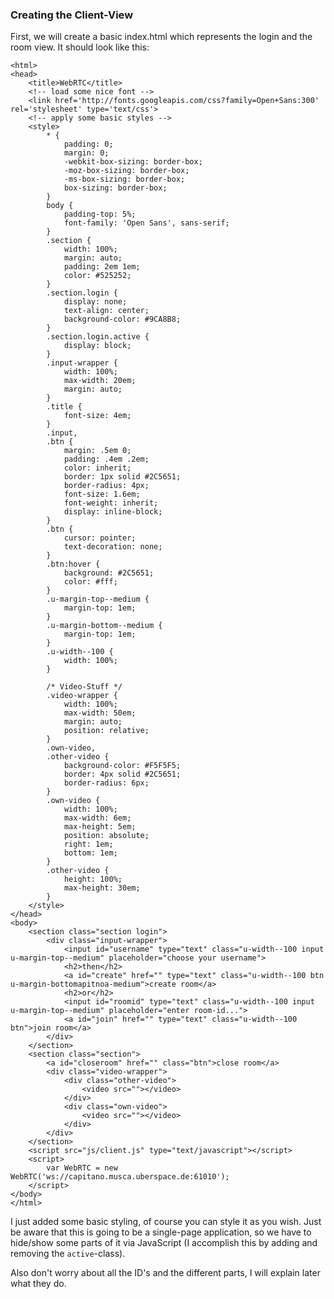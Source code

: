 ### Creating the Client-View

First, we will create a basic index.html which represents the login and the room view. It should look like this:

	<html>
	<head>
		<title>WebRTC</title>
		<!-- load some nice font -->
		<link href='http://fonts.googleapis.com/css?family=Open+Sans:300' rel='stylesheet' type='text/css'>
		<!-- apply some basic styles -->
		<style>
			* {
				padding: 0;
				margin: 0;
				-webkit-box-sizing: border-box;
				-moz-box-sizing: border-box;
				-ms-box-sizing: border-box;
				box-sizing: border-box;
			}
			body {
				padding-top: 5%;
				font-family: 'Open Sans', sans-serif;
			}
			.section {
				width: 100%;
				margin: auto;
				padding: 2em 1em;
				color: #525252;
			}
			.section.login {
				display: none;
				text-align: center;
				background-color: #9CA8B8;
			}
			.section.login.active {
				display: block;
			}
			.input-wrapper {
				width: 100%;
				max-width: 20em;
				margin: auto;
			}
			.title {
				font-size: 4em;
			}
			.input,
			.btn {
				margin: .5em 0;
				padding: .4em .2em;
				color: inherit;
				border: 1px solid #2C5651;
				border-radius: 4px;
				font-size: 1.6em;
				font-weight: inherit;
				display: inline-block;
			}
			.btn {
				cursor: pointer;
				text-decoration: none;
			}
			.btn:hover {
				background: #2C5651;
				color: #fff;
			}
			.u-margin-top--medium {
				margin-top: 1em;
			}
			.u-margin-bottom--medium {
				margin-top: 1em;
			}
			.u-width--100 {
				width: 100%;
			}

			/* Video-Stuff */
			.video-wrapper {
				width: 100%;
				max-width: 50em;
				margin: auto;
				position: relative;
			}
			.own-video,
			.other-video {
				background-color: #F5F5F5;
				border: 4px solid #2C5651;
				border-radius: 6px;
			}
			.own-video {
				width: 100%;
				max-width: 6em;
				max-height: 5em;
				position: absolute;
				right: 1em;
				bottom: 1em;
			}
			.other-video {
				height: 100%;
				max-height: 30em;
			}
		</style>
	</head>
	<body>
		<section class="section login">
			<div class="input-wrapper">
				<input id="username" type="text" class="u-width--100 input u-margin-top--medium" placeholder="choose your username">
				<h2>then</h2>
				<a id="create" href="" type="text" class="u-width--100 btn u-margin-bottomapitnoa-medium">create room</a>
				<h2>or</h2>
				<input id="roomid" type="text" class="u-width--100 input u-margin-top--medium" placeholder="enter room-id...">
				<a id="join" href="" type="text" class="u-width--100 btn">join room</a>
			</div>
		</section>
		<section class="section">
			<a id="closeroom" href="" class="btn">close room</a>
			<div class="video-wrapper">
				<div class="other-video">
					<video src=""></video>
				</div>
				<div class="own-video">
					<video src=""></video>
				</div>
			</div>
		</section>
		<script src="js/client.js" type="text/javascript"></script>
		<script>
			var WebRTC = new WebRTC('ws://capitano.musca.uberspace.de:61010');
		</script>
	</body>
	</html>

I just added some basic styling, of course you can style it as you wish. Just be aware that this is going to be a single-page application, so we have to hide/show some parts of it via JavaScript (I accomplish this by adding and removing the `active`-class).

Also don't worry about all the ID's and the different parts, I will explain later what they do.





